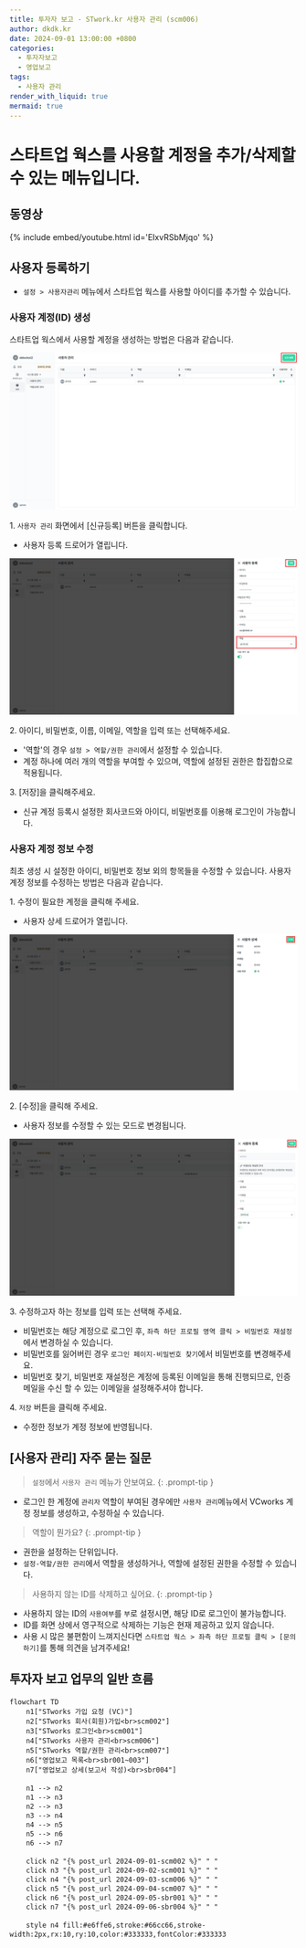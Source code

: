 ```yaml
---
title: 투자자 보고 - STwork.kr 사용자 관리 (scm006)
author: dkdk.kr
date: 2024-09-01 13:00:00 +0800
categories:
  - 투자자보고
  - 영업보고
tags:
  - 사용자 관리
render_with_liquid: true
mermaid: true
---
```


# 스타트업 웍스를 사용할 계정을 추가/삭제할 수 있는 메뉴입니다.

## 동영상

{% include embed/youtube.html id='EIxvRSbMjqo' %}

## 사용자 등록하기

- `설정 > 사용자관리` 메뉴에서 스타트업 웍스를 사용할 아이디를 추가할 수 있습니다.

### 사용자 계정(ID) 생성

스타트업 웍스에서 사용할 계정을 생성하는 방법은 다음과 같습니다.

![사용자 신규 등록](assets/img/user1.png)

1\. `사용자 관리` 화면에서 [신규등록] 버튼을 클릭합니다.
   - 사용자 등록 드로어가 열립니다.

![사용자 등록 드로어](assets/img/user2.png)

2\. 아이디, 비밀번호, 이름, 이메일, 역할을 입력 또는 선택해주세요.
   - '역할'의 경우 `설정 > 역할/권한 관리`에서 설정할 수 있습니다.
   - 계정 하나에 여러 개의 역할을 부여할 수 있으며, 역할에 설정된 권한은 합집합으로 적용됩니다.

3\. [저장]을 클릭해주세요.
   - 신규 계정 등록시 설정한 회사코드와 아이디, 비밀번호를 이용해 로그인이 가능합니다.

### 사용자 계정 정보 수정

최초 생성 시 설정한 아이디, 비밀번호 정보 외의 항목들을 수정할 수 있습니다.
사용자 계정 정보를 수정하는 방법은 다음과 같습니다.

1\. 수정이 필요한 계정을 클릭해 주세요.
   - 사용자 상세 드로어가 열립니다. 

![사용자 수정1](assets/img/user%20edit1.png)

2\. [수정]을 클릭해 주세요.
   - 사용자 정보를 수정할 수 있는 모드로 변경됩니다.

![사용자 수정2](assets/img/user%20edit2.png)

3\. 수정하고자 하는 정보를 입력 또는 선택해 주세요.
   - 비밀번호는 해당 계정으로 로그인 후, `좌측 하단 프로필 영역 클릭 > 비밀번호 재설정`에서 변경하실 수 있습니다.
   - 비밀번호를 잃어버린 경우 `로그인 페이지-비밀번호 찾기`에서 비밀번호를 변경해주세요.
   - 비밀번호 찾기, 비밀번호 재설정은 계정에 등록된 이메일을 통해 진행되므로, 인증 메일을 수신 할 수 있는 이메일을 설정해주셔야 합니다.

4\. `저장` 버튼을 클릭해 주세요.
   - 수정한 정보가 계정 정보에 반영됩니다.

## [사용자 관리] 자주 묻는 질문

> `설정`에서 `사용자 관리` 메뉴가 안보여요.
{: .prompt-tip }
- 로그인 한 계정에 `관리자` 역할이 부여된 경우에만 `사용자 관리`메뉴에서 VCworks 계정 정보를 생성하고, 수정하실 수 있습니다.

> 역할이 뭔가요? 
{: .prompt-tip }
- 권한을 설정하는 단위입니다.
- `설정-역할/권한 관리`에서 역할을 생성하거나, 역할에 설정된 권한을 수정할 수 있습니다.

> 사용하지 않는 ID를 삭제하고 싶어요.
{: .prompt-tip }
- 사용하지 않는 ID의 `사용여부`를 `부`로 설정시면, 해당 ID로 로그인이 불가능합니다.
- ID를 화면 상에서 영구적으로 삭제하는 기능은 현재 제공하고 있지 않습니다.
- 사용 시 많은 불편함이 느껴지신다면 `스타트업 웍스 > 좌측 하단 프로필 클릭 > [문의하기]`를 통해 의견을 남겨주세요!

## 투자자 보고 업무의 일반 흐름

```mermaid
flowchart TD
    n1["STworks 가입 요청 (VC)"]
    n2["STworks 회사(회원)가입<br>scm002"]
    n3["STworks 로그인<br>scm001"]
    n4["STworks 사용자 관리<br>scm006"]
    n5["STworks 역할/권한 관리<br>scm007"]
    n6["영업보고 목록<br>sbr001~003"]
    n7["영업보고 상세(보고서 작성)<br>sbr004"]
    
    n1 --> n2
    n1 --> n3
    n2 --> n3
    n3 --> n4
    n4 --> n5
    n5 --> n6
    n6 --> n7

    click n2 "{% post_url 2024-09-01-scm002 %}" " "
    click n3 "{% post_url 2024-09-02-scm001 %}" " "
    click n4 "{% post_url 2024-09-03-scm006 %}" " "
    click n5 "{% post_url 2024-09-04-scm007 %}" " "
    click n6 "{% post_url 2024-09-05-sbr001 %}" " "
    click n7 "{% post_url 2024-09-06-sbr004 %}" " "

    style n4 fill:#e6ffe6,stroke:#66cc66,stroke-width:2px,rx:10,ry:10,color:#333333,fontColor:#333333
```
